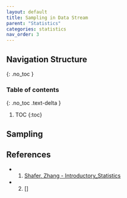 ```yaml
---
layout: default
title: Sampling in Data Stream
parent: "Statistics"
categories: statistics
nav_order: 3
---
```


## Navigation Structure

{: .no_toc }

### Table of contents

{: .no_toc .text-delta }

1. TOC
{:toc}

## Sampling

## References

- 1. [Shafer, Zhang - Introductory_Statistics][1]
- 2. []

[1]: <https://stats.libretexts.org/Bookshelves/Introductory_Statistics/Book%3A_Introductory_Statistics_(Shafer_and_Zhang)/03%3A_Basic_Concepts_of_Probability/3.01%3A_Sample_Spaces_Events_and_Their_Probabilities> "Sample Spaces Events and Their Probabilities"
[2]: <https://www.probabilitycourse.com/chapter1/1_3_1_random_experiments.php> "Random Experiments"
